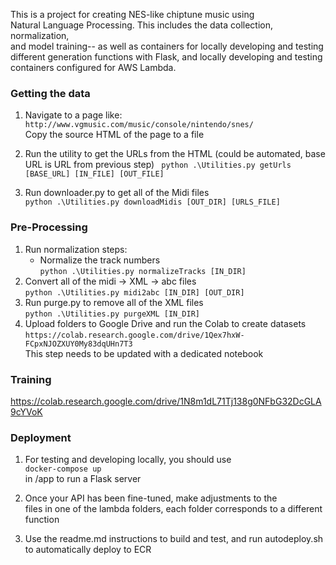 This is a project for creating NES-like chiptune music using  
Natural Language Processing. This includes the data collection, normalization,  
and model training-- as well as containers for locally developing and testing  
different generation functions with Flask, and locally developing and testing  
containers configured for AWS Lambda.


### Getting the data

1. Navigate to a page like:  
`
    http://www.vgmusic.com/music/console/nintendo/snes/  
`  
Copy the source HTML of the page to a file

2. Run the utility to get the URLs from the HTML (could be automated, base URL is URL from previous step)
` 
    python .\Utilities.py getUrls [BASE_URL] [IN_FILE] [OUT_FILE]
`   

3. Run downloader.py to get all of the Midi files   
`
    python .\Utilities.py downloadMidis [OUT_DIR] [URLS_FILE]
`   

### Pre-Processing

1. Run normalization steps:
    - Normalize the track numbers   
    `
        python .\Utilities.py normalizeTracks [IN_DIR]
    `   
2. Convert all of the midi -> XML -> abc files      
    `
        python .\Utilities.py midi2abc [IN_DIR] [OUT_DIR]
    `   
3. Run purge.py to remove all of the XML files      
    `
        python .\Utilities.py purgeXML [IN_DIR]
    `   
5. Upload folders to Google Drive and run the Colab to create datasets   
    `
        https://colab.research.google.com/drive/1Qex7hxW-FCpxNJOZXUY0My83dqUHn7T3
    `  
    This step needs to be updated with a dedicated notebook

### Training

https://colab.research.google.com/drive/1N8m1dL71Tj138g0NFbG32DcGLA9cYVoK

### Deployment

1. For testing and developing locally, you should use  
`
    docker-compose up
`  
in /app to run a Flask server

2. Once your API has been fine-tuned, make adjustments to the  
files in one of the lambda folders, each folder corresponds to a different  
function

3. Use the readme.md instructions to build and test, and run autodeploy.sh  
to automatically deploy to ECR
